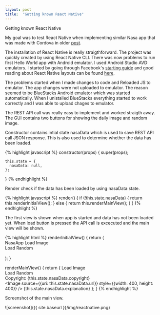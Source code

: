 ```yaml
---
layout: post
title:  "Getting known React Native"
---
```

Getting known React Native

My goal was to test React Native when implementing similar Nasa app that was made with Cordova in older [post](/2016-05-20-welcome-to-jekyll).

The installation of React Native is really straigthforward. The project was quickly created by using React Native CLI. There was now problems to run first Hello World app with Android emulator. I used Android Studio AVD emulators. I started by going through Facebook's [starting guide](https://facebook.github.io/react-native/docs/getting-started.html#content) and good reading about React Native layouts can be found [here](http://moduscreate.com/react-native-layout-system/). 

The problems started when I made changes to code and Reloaded JS to emulator. The app changes were not uploaded to emulator. The reason seemed to be BlueStacks Android emulator which was started automatically. When I unistalled BlueStacks everything started to work correctly and I was able to upload chages to emulator.

The REST API call was really easy to implement and worked straigth away. The GUI contains two buttons for showing the daily image and random image. 


Constructor contains intial state nasaData which is used to save REST API call JSON response. This is also used to determine whether the data has been loaded.

{% highlight javascript %}
  constructor(props) {
    super(props);

    this.state = {
      nasaData: null,
    };
  } 
{% endhighlight %}

Render check if the data has been loaded by using nasaData state. 

{% highlight javascript %}
  render() {
    if (!this.state.nasaData) {
        return this.renderInitialView();
    }
    else {
        return this.renderMainView();
    }
  }
{% endhighlight %}

The first view is shown when app is started and data has not been loaded yet. When load button is pressed the API call is excecuted and the main view will be shown.

{% highlight html %}
renderInitialView() { 
     return (        
         <View style={styles.container}> 
            <View style={styles.mainheader}>
                <Text style={styles.headertext}>NasaApp</Text>
                <TouchableHighlight style={styles.button} underlayColor='#99d9f4' onPress={this.onLoadPressed.bind(this)}> 
                    <Text style={styles.buttonText}>Load Image</Text>
                </TouchableHighlight>    
                <TouchableHighlight style={styles.button} underlayColor='#99d9f4' onPress={this.onRandomPressed.bind(this)}> 
                    <Text style={styles.buttonText}>Load Random</Text>
                </TouchableHighlight>                     
             </View>            
         </View> 
    ); 
 }  
  
renderMainView() {
	return {
		<View style={styles.container}>
			<View style ={styles.header}>
				<View style={styles.header}>
					<TouchableHighlight style={styles.button} underlayColor='#99d9f4' onPress={this.onLoadPressed.bind(this)}> 
						<Text style={styles.buttonText}>Load Image</Text>
					</TouchableHighlight>    
					<TouchableHighlight style={styles.button} underlayColor='#99d9f4' onPress={this.onRandomPressed.bind(this)}> 
						<Text style={styles.buttonText}>Load Random</Text>
					</TouchableHighlight>                     
				 </View> 
			</View>
			<View style={styles.copyright}>
				<Text>Copyright: {this.state.nasaData.copyright}</Text>
			</View>
			<View style={styles.image}>        
				<Image source={{uri: this.state.nasaData.url}} style={{width: 400, height: 400}} />
			</View>
			<ScrollView ref='scrollView' keyboardDismissMode='interactive' style={styles.scrollView}>
				<Text style={styles.footer}>{this.state.nasaData.explanation}</Text>
			</ScrollView>
		</View>
	};
}
{% endhighlight %}

Screenshot of the main view.

![screenshot]({{ site.baseurl }}/img/reactnative.png)



